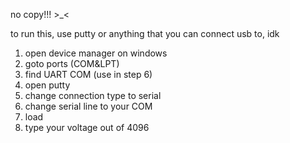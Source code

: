 no copy!!! >_<

to run this, use putty or anything that you can connect usb to, idk
1. open device manager on windows
2. goto ports (COM&LPT)
3. find UART COM (use in step 6)
4. open putty
5. change connection type to serial
6. change serial line to your COM
7. load
8. type your voltage out of 4096
